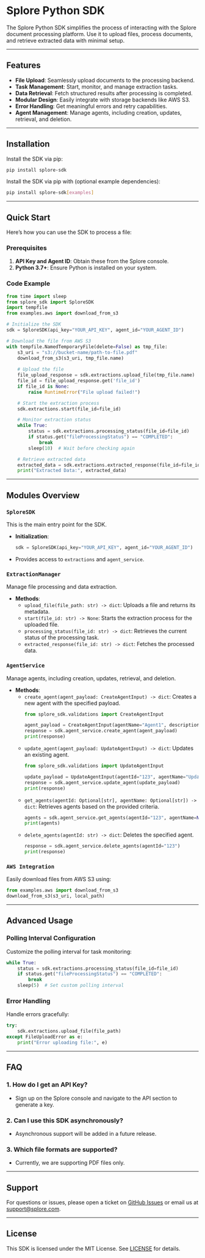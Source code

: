 # Splore Python SDK

The Splore Python SDK simplifies the process of interacting with the Splore document processing platform. Use it to upload files, process documents, and retrieve extracted data with minimal setup.

---

## Features

- **File Upload**: Seamlessly upload documents to the processing backend.
- **Task Management**: Start, monitor, and manage extraction tasks.
- **Data Retrieval**: Fetch structured results after processing is completed.
- **Modular Design**: Easily integrate with storage backends like AWS S3.
- **Error Handling**: Get meaningful errors and retry capabilities.
- **Agent Management**: Manage agents, including creation, updates, retrieval, and deletion.

---

## Installation

Install the SDK via pip:

```bash
pip install splore-sdk
```

Install the SDK via pip with (optional example dependencies):

```bash
pip install splore-sdk[examples]
```

---

## Quick Start

Here’s how you can use the SDK to process a file:

### Prerequisites
1. **API Key and Agent ID**: Obtain these from the Splore console.
2. **Python 3.7+**: Ensure Python is installed on your system.

### Code Example

```python
from time import sleep
from splore_sdk import SploreSDK
import tempfile
from examples.aws import download_from_s3

# Initialize the SDK
sdk = SploreSDK(api_key="YOUR_API_KEY", agent_id="YOUR_AGENT_ID")

# Download the file from AWS S3
with tempfile.NamedTemporaryFile(delete=False) as tmp_file:
    s3_uri = "s3://bucket-name/path-to-file.pdf"
    download_from_s3(s3_uri, tmp_file.name)
    
    # Upload the file
    file_upload_response = sdk.extractions.upload_file(tmp_file.name)
    file_id = file_upload_response.get('file_id')
    if file_id is None:
        raise RuntimeError("File upload failed!")

    # Start the extraction process
    sdk.extractions.start(file_id=file_id)

    # Monitor extraction status
    while True:
        status = sdk.extractions.processing_status(file_id=file_id)
        if status.get("fileProcessingStatus") == "COMPLETED":
            break
        sleep(10)  # Wait before checking again

    # Retrieve extracted data
    extracted_data = sdk.extractions.extracted_response(file_id=file_id)
    print("Extracted Data:", extracted_data)
```

---

## Modules Overview

### `SploreSDK`
This is the main entry point for the SDK.

- **Initialization**:
  ```python
  sdk = SploreSDK(api_key="YOUR_API_KEY", agent_id="YOUR_AGENT_ID")
  ```
- Provides access to `extractions` and `agent_service`.

### `ExtractionManager`
Manage file processing and data extraction.

- **Methods**:
  - `upload_file(file_path: str) -> dict`: Uploads a file and returns its metadata.
  - `start(file_id: str) -> None`: Starts the extraction process for the uploaded file.
  - `processing_status(file_id: str) -> dict`: Retrieves the current status of the processing task.
  - `extracted_response(file_id: str) -> dict`: Fetches the processed data.

### `AgentService`
Manage agents, including creation, updates, retrieval, and deletion.

- **Methods**:
  - `create_agent(agent_payload: CreateAgentInput) -> dict`: Creates a new agent with the specified payload.
    ```python
    from splore_sdk.validations import CreateAgentInput

    agent_payload = CreateAgentInput(agentName="Agent1", description="Sample Agent")
    response = sdk.agent_service.create_agent(agent_payload)
    print(response)
    ```
  - `update_agent(agent_payload: UpdateAgentInput) -> dict`: Updates an existing agent.
    ```python
    from splore_sdk.validations import UpdateAgentInput

    update_payload = UpdateAgentInput(agentId="123", agentName="UpdatedAgent")
    response = sdk.agent_service.update_agent(update_payload)
    print(response)
    ```
  - `get_agents(agentId: Optional[str], agentName: Optional[str]) -> dict`: Retrieves agents based on the provided criteria.
    ```python
    agents = sdk.agent_service.get_agents(agentId="123", agentName=None)
    print(agents)
    ```
  - `delete_agents(agentId: str) -> dict`: Deletes the specified agent.
    ```python
    response = sdk.agent_service.delete_agents(agentId="123")
    print(response)
    ```

### `AWS Integration`
Easily download files from AWS S3 using:
```python
from examples.aws import download_from_s3
download_from_s3(s3_uri, local_path)
```

---

## Advanced Usage

### Polling Interval Configuration
Customize the polling interval for task monitoring:
```python
while True:
    status = sdk.extractions.processing_status(file_id=file_id)
    if status.get("fileProcessingStatus") == "COMPLETED":
        break
    sleep(5)  # Set custom polling interval
```

### Error Handling
Handle errors gracefully:
```python
try:
    sdk.extractions.upload_file(file_path)
except FileUploadError as e:
    print("Error uploading file:", e)
```

---

## FAQ

### 1. How do I get an API Key?
- Sign up on the Splore console and navigate to the API section to generate a key.

### 2. Can I use this SDK asynchronously?
- Asynchronous support will be added in a future release.

### 3. Which file formats are supported?
- Currently, we are supporting PDF files only.

---

## Support

For questions or issues, please open a ticket on [GitHub Issues](https://github.com/splorehq/splore-sdk-py/issues) or email us at support@splore.com.

---

## License

This SDK is licensed under the MIT License. See [LICENSE](LICENSE) for details.